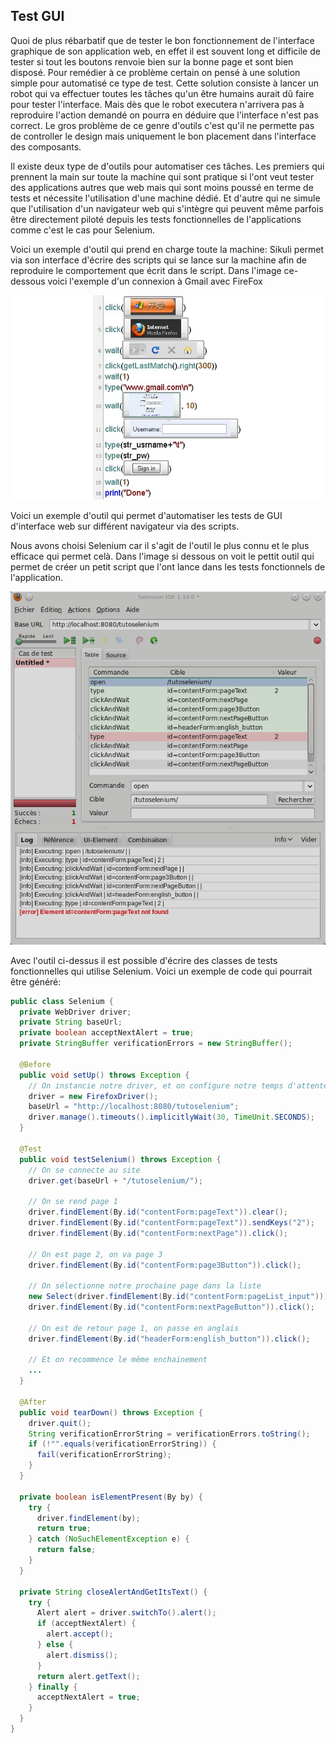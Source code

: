
## Test GUI

Quoi de plus rébarbatif que de tester le bon fonctionnement de l'interface graphique de son application web, en effet il est souvent long et difficile de tester si tout les boutons renvoie bien sur la bonne page et sont bien disposé. Pour remédier à ce problème certain on pensé à une solution simple pour automatisé ce type de test. Cette solution consiste à lancer un robot qui va effectuer toutes les tâches qu'un être humains aurait dû faire pour tester l'interface. Mais dès que le robot executera n'arrivera pas à reproduire l'action demandé on pourra en déduire que l'interface n'est pas correct. Le gros problème de ce genre d'outils c'est qu'il ne permette pas de controller le design mais uniquement le bon placement dans l'interface des composants.

Il existe deux type de d'outils pour automatiser ces tâches. Les premiers qui prennent la main sur toute la machine qui sont pratique si l'ont veut tester des applications autres que web mais qui sont moins poussé en terme de tests et nécessite l'utilisation d'une machine dédié. Et d'autre qui ne simule que l'utilisation d'un navigateur web qui s'intègre qui peuvent même parfois être directement piloté depuis les tests fonctionnelles de l'applications comme c'est le cas pour Selenium.

Voici un exemple d'outil qui prend en charge toute la machine:
Sikuli permet via son interface d'écrire des scripts qui se lance sur la machine afin de reproduire le comportement que écrit dans le script. Dans l'image ce-dessous voici l'exemple d'un connexion à Gmail avec FireFox

![](img/sikuli-sign_gmail.jpg)

Voici un exemple d'outil qui permet d'automatiser les tests de GUI d'interface web sur différent navigateur via des scripts.

Nous avons choisi Selenium car il s'agit de l'outil le plus connu et le plus efficace qui permet celà.
Dans l'image si dessous on voit le pettit outil qui permet de créer un petit script que l'ont lance dans les tests fonctionnels de l'application.

![](img/selenium-ide.png)

Avec l'outil ci-dessus il est possible d'écrire des classes de tests fonctionnelles qui utilise Selenium. Voici un exemple de code qui pourrait être généré:

```java
public class Selenium { 
  private WebDriver driver; 
  private String baseUrl; 
  private boolean acceptNextAlert = true; 
  private StringBuffer verificationErrors = new StringBuffer(); 
 
  @Before 
  public void setUp() throws Exception { 
    // On instancie notre driver, et on configure notre temps d'attente 
    driver = new FirefoxDriver(); 
    baseUrl = "http://localhost:8080/tutoselenium"; 
    driver.manage().timeouts().implicitlyWait(30, TimeUnit.SECONDS); 
  } 
 
  @Test 
  public void testSelenium() throws Exception { 
    // On se connecte au site 
    driver.get(baseUrl + "/tutoselenium/"); 
 
    // On se rend page 1 
    driver.findElement(By.id("contentForm:pageText")).clear(); 
    driver.findElement(By.id("contentForm:pageText")).sendKeys("2"); 
    driver.findElement(By.id("contentForm:nextPage")).click(); 
 
    // On est page 2, on va page 3 
    driver.findElement(By.id("contentForm:page3Button")).click(); 
 
    // On sélectionne notre prochaine page dans la liste 
    new Select(driver.findElement(By.id("contentForm:pageList_input"))).selectByVisibleText("1"); 
    driver.findElement(By.id("contentForm:nextPageButton")).click(); 
 
    // On est de retour page 1, on passe en anglais 
    driver.findElement(By.id("headerForm:english_button")).click(); 
 
    // Et on recommence le même enchainement 
    ...  
  } 
 
  @After 
  public void tearDown() throws Exception { 
    driver.quit(); 
    String verificationErrorString = verificationErrors.toString(); 
    if (!"".equals(verificationErrorString)) { 
      fail(verificationErrorString); 
    } 
  } 
 
  private boolean isElementPresent(By by) { 
    try { 
      driver.findElement(by); 
      return true; 
    } catch (NoSuchElementException e) { 
      return false; 
    } 
  } 
 
  private String closeAlertAndGetItsText() { 
    try { 
      Alert alert = driver.switchTo().alert(); 
      if (acceptNextAlert) { 
        alert.accept(); 
      } else { 
        alert.dismiss(); 
      } 
      return alert.getText(); 
    } finally { 
      acceptNextAlert = true; 
    } 
  } 
} 
```

